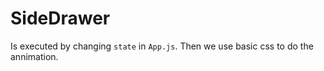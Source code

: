 # SideDrawer

Is executed by changing `state` in `App.js`. Then we use basic css to do the annimation.
